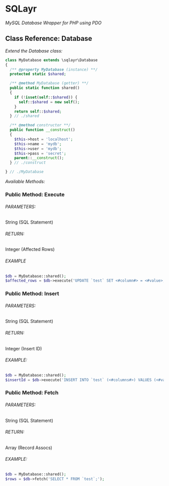 # SQLayr #

_MySQL Database Wrapper for PHP using PDO_

## Class Reference: Database ##

_Extend the Database class:_

```PHP
class MyDatabase extends \sqlayr\Database
{
  /** @property MyDatabase (instance) **/
  protected static $shared;

  /** @method MyDatabase (getter) **/
  public static function shared()
  {
    if (!isset(self::$shared)) {
      self::$shared = new self();
    }
    return self::$shared;
  } // ./shared

  /** @method constructor **/
  public function __construct()
  {
    $this->host = 'localhost';
    $this->name = 'mydb';
    $this->user = 'mydb';
    $this->pass = 'secret';
    parent::__construct();
  } // ./construct

} // ./MyDatabase
```

_Available Methods:_

### Public Method: Execute ###

###### PARAMETERS: ######
String (SQL Statement)

###### RETURN: ######
Integer (Affected Rows)

###### EXAMPLE ######
```PHP
$db = MyDatabase::shared();
$affected_rows = $db->execute('UPDATE `test` SET <#column#> = <#value>;');
```

### Public Method: Insert ###

###### PARAMETERS: ######
String (SQL Statement)

###### RETURN: ######
Integer (Insert ID)

###### EXAMPLE: ######
```PHP
$db = MyDatabase::shared();
$insertId = $db->execute('INSERT INTO `test` (<#columns#>) VALUES (<#values#>);');
```

### Public Method: Fetch ###

###### PARAMETERS: ######
String (SQL Statement)

###### RETURN: ######
Array (Record Assocs)

###### EXAMPLE: ######
```PHP
$db = MyDatabase::shared();
$rows = $db->fetch('SELECT * FROM `test`;');
```

